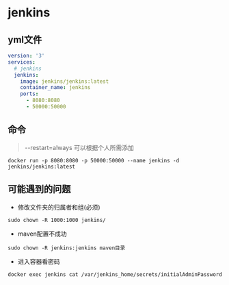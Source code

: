 # jenkins

## yml文件

``` yaml
version: '3'
services:
  # jenkins
  jenkins:
    image: jenkins/jenkins:latest
    container_name: jenkins
    ports:
      - 8080:8080
      - 50000:50000
````

## 命令

 > --restart=always 可以根据个人所需添加
```shell
docker run -p 8080:8080 -p 50000:50000 --name jenkins -d jenkins/jenkins:latest
```

## 可能遇到的问题

  * 修改文件夹的归属者和组(必须)
  ```shell
  sudo chown -R 1000:1000 jenkins/
  ```
  * maven配置不成功
  ```shell
  sudo chown -R jenkins:jenkins maven目录
  ```
  * 进入容器看密码
  ```shell
docker exec jenkins cat /var/jenkins_home/secrets/initialAdminPassword
  ```